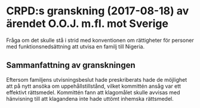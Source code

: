 # CRPD:s granskning (2017-08-18) av ärendet O.O.J. m.fl. mot Sverige

Fråga om det skulle stå i strid med konventionen om rättigheter för personer med funktionsnedsättning att utvisa en familj till Nigeria.


## Sammanfattning av granskningen

Eftersom familjens utvisningsbeslut hade preskriberats hade de möjlighet att på nytt ansöka om uppehållstillstånd, vilket kommittén ansåg var ett effektivt rättsmedel. Kommittén fann att klagomålet skulle avvisas med hänvisning till att klagandena inte hade uttömt inhemska rättsmedel.
